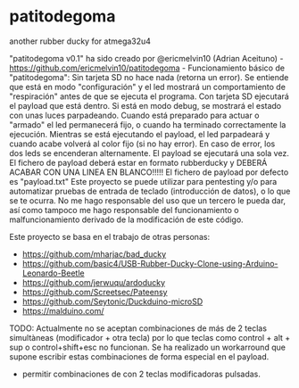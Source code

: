 # patitodegoma
another rubber ducky for atmega32u4

"patitodegoma v0.1" ha sido creado por @ericmelvin10 (Adrian Aceituno) - https://github.com/ericmelvin10/patitodegoma -
Funcionamiento básico de "patitodegoma":
Sin tarjeta SD no hace nada (retorna un error).
Se entiende que está en modo "configuración" y el led mostrará un comportamiento de "respiración" antes de que se ejecuta el programa.
Con tarjeta SD ejecutará el payload que está dentro. Si está en modo debug, se mostrará el estado con unas luces parpadeando.
Cuando está preparado para actuar o "armado" el led permanecerá fijo, o cuando ha terminado correctamente la ejecución.
Mientras se está ejecutando el payload, el led parpadeará y cuando acabe volverá al color fijo (si no hay error).
En caso de error, los dos leds se encenderan alternamente.
El payload se ejecutará una sola vez.
El fichero de payload deberá estar en formato rubberducky y DEBERÁ ACABAR CON UNA LINEA EN BLANCO!!!!!
El fichero de payload por defecto es "payload.txt"
Este proyecto se puede utilizar para pentesting y/o para automatizar pruebas de entrada de teclado (introducción de datos), o lo que se te ocurra.
No me hago responsable del uso que un tercero le pueda dar, así como tampoco me hago responsable del funcionamiento o malfuncionamiento derivado de la modificación de este código.


Este proyecto se basa en el trabajo de otras personas:

- https://github.com/mharjac/bad_ducky
- https://github.com/basic4/USB-Rubber-Ducky-Clone-using-Arduino-Leonardo-Beetle
- https://github.com/jerwuqu/ardoducky
- https://github.com/Screetsec/Pateensy
- https://github.com/Seytonic/Duckduino-microSD
- https://malduino.com/


TODO: Actualmente no se aceptan combinaciones de más de 2 teclas simultàneas (modificador + otra tecla) por lo que teclas como control + alt + sup o control+shift+esc no funcionan.
Se ha realizado un workarround que supone escribir estas combinaciones de forma especial en el payload.

- permitir combinaciones de con 2 teclas modificadoras pulsadas.
